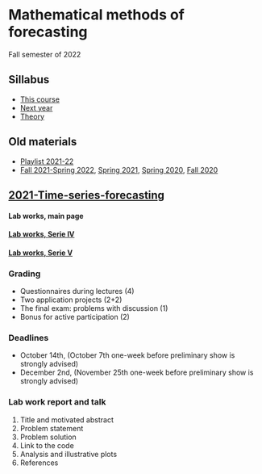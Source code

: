 # Mathematical methods of forecasting
Fall semester of 2022


## Sillabus
* [This course](https://is-mipt.site/ru/course/forecasting_methods/index.html) 
* [Next year](https://is-mipt.site/ru/course/signal_processing/index.html)
* [Theory](https://is-mipt.site/ru/course/fundamental_ml_theorems/index.html)

## Old materials 
* [Playlist 2021-22](https://www.youtube.com/playlist?list=PLk4h7dmY2eYHjAdKsMrzrNMbhQLmOIXrr)
* [Fall 2021-Spring 2022](http://www.machinelearning.ru/wiki/index.php?title=%D0%9C%D0%B0%D1%82%D0%B5%D0%BC%D0%B0%D1%82%D0%B8%D1%87%D0%B5%D1%81%D0%BA%D0%B8%D0%B5_%D0%BC%D0%B5%D1%82%D0%BE%D0%B4%D1%8B_%D0%BF%D1%80%D0%BE%D0%B3%D0%BD%D0%BE%D0%B7%D0%B8%D1%80%D0%BE%D0%B2%D0%B0%D0%BD%D0%B8%D1%8F_%28%D0%BB%D0%B5%D0%BA%D1%86%D0%B8%D0%B8%2C_%D0%90.%D0%92._%D0%93%D1%80%D0%B0%D0%B1%D0%BE%D0%B2%D0%BE%D0%B9%2C_%D0%92.%D0%92._%D0%A1%D1%82%D1%80%D0%B8%D0%B6%D0%BE%D0%B2%29/%D0%9E%D1%81%D0%B5%D0%BD%D1%8C_2021), [Spring 2021](http://www.machinelearning.ru/wiki/index.php?title=%D0%9C%D0%B0%D1%82%D0%B5%D0%BC%D0%B0%D1%82%D0%B8%D1%87%D0%B5%D1%81%D0%BA%D0%B8%D0%B5_%D0%BC%D0%B5%D1%82%D0%BE%D0%B4%D1%8B_%D0%BF%D1%80%D0%BE%D0%B3%D0%BD%D0%BE%D0%B7%D0%B8%D1%80%D0%BE%D0%B2%D0%B0%D0%BD%D0%B8%D1%8F_%28%D0%BB%D0%B5%D0%BA%D1%86%D0%B8%D0%B8%2C_%D0%92.%D0%92._%D0%A1%D1%82%D1%80%D0%B8%D0%B6%D0%BE%D0%B2%29/%D0%93%D1%80%D1%83%D0%BF%D0%BF%D1%8B_674%2C_774%2C_%D0%B2%D0%B5%D1%81%D0%BD%D0%B0_2021), [Spring 2020](http://www.machinelearning.ru/wiki/index.php?title=%D0%9C%D0%B0%D1%82%D0%B5%D0%BC%D0%B0%D1%82%D0%B8%D1%87%D0%B5%D1%81%D0%BA%D0%B8%D0%B5_%D0%BC%D0%B5%D1%82%D0%BE%D0%B4%D1%8B_%D0%BF%D1%80%D0%BE%D0%B3%D0%BD%D0%BE%D0%B7%D0%B8%D1%80%D0%BE%D0%B2%D0%B0%D0%BD%D0%B8%D1%8F_%28%D0%BF%D1%80%D0%B0%D0%BA%D1%82%D0%B8%D0%BA%D0%B0%2C_%D0%92.%D0%92._%D0%A1%D1%82%D1%80%D0%B8%D0%B6%D0%BE%D0%B2%29/%D0%93%D1%80%D1%83%D0%BF%D0%BF%D0%B0_674%2C_%D0%B2%D0%B5%D1%81%D0%BD%D0%B0_2020), [Fall 2020](http://www.machinelearning.ru/wiki/index.php?title=%D0%9C%D0%B0%D1%82%D0%B5%D0%BC%D0%B0%D1%82%D0%B8%D1%87%D0%B5%D1%81%D0%BA%D0%B8%D0%B5_%D0%BC%D0%B5%D1%82%D0%BE%D0%B4%D1%8B_%D0%BF%D1%80%D0%BE%D0%B3%D0%BD%D0%BE%D0%B7%D0%B8%D1%80%D0%BE%D0%B2%D0%B0%D0%BD%D0%B8%D1%8F_%28%D0%BF%D1%80%D0%B0%D0%BA%D1%82%D0%B8%D0%BA%D0%B0%2C_%D0%92.%D0%92._%D0%A1%D1%82%D1%80%D0%B8%D0%B6%D0%BE%D0%B2%29/%D0%93%D1%80%D1%83%D0%BF%D0%BF%D0%B0_674%2C_%D0%B2%D0%B5%D1%81%D0%BD%D0%B0_2020)



## [2021-Time-series-forecasting](http://www.machinelearning.ru/wiki/index.php?title=Математические_методы_прогнозирования_%28лекции%2C_А.В._Грабовой%2C_В.В._Стрижов%29/Осень_2021)

#### **Lab works, main page**
#### [Lab works, Serie IV](Lab%20works%20Serie%20IV/README.html)
#### [Lab works, Serie V](Lab%20works%20Serie%20V/README.html)

### Grading
* Questionnaires during lectures (4)
* Two application projects (2+2)
* The final exam: problems with discussion (1)
* Bonus for active participation (2)
### Deadlines
* October 14th, (October 7th one-week before preliminary show is strongly advised)
* December 2nd, (November 25th one-week before preliminary show is strongly advised)
### Lab work report and talk
1. Title and motivated abstract
2. Problem statement
3. Problem solution
4. Link to the code
5. Analysis and illustrative plots
7. References
